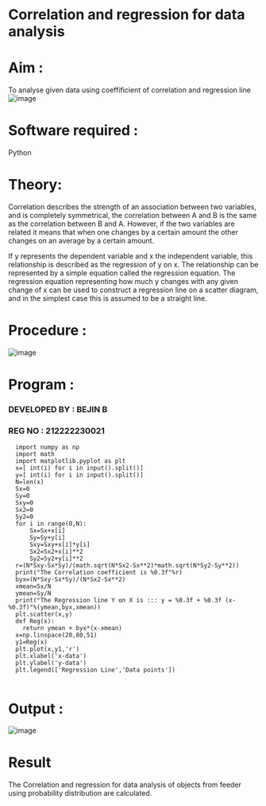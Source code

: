
# Correlation and regression for data analysis
# Aim : 

To analyse given data using coeffificient of correlation and regression line
![image](https://user-images.githubusercontent.com/104613195/168224136-d6b64e64-7d3d-4775-9337-c8f96fe41f2d.png)


# Software required :  

Python

# Theory:

Correlation describes the strength of an association between two variables, and is completely symmetrical, the correlation between A and B is the same as the correlation between B and A. However, if the two variables are related it means that when one changes by a certain amount the other changes on an average by a certain amount.  

If y represents the dependent variable and x the independent variable, this relationship is described as the regression of y on x. The relationship can be represented by a simple equation called the regression equation. The regression equation representing how much y changes with any given change of x can be used to construct a regression line on a scatter diagram, and in the simplest case this is assumed to be a straight line.

# Procedure :

![image](https://user-images.githubusercontent.com/104613195/168225866-ac8f6610-bdc3-4ac2-a24e-2b24ba08e189.png)

# Program :
### DEVELOPED BY : BEJIN B
### REG NO : 212222230021
```
  import numpy as np
  import math
  import matplotlib.pyplot as plt
  x=[ int(i) for i in input().split()]
  y=[ int(i) for i in input().split()]
  N=len(x)
  Sx=0
  Sy=0
  Sxy=0
  Sx2=0
  Sy2=0
  for i in range(0,N):
      Sx=Sx+x[i]
      Sy=Sy+y[i]
      Sxy=Sxy+x[i]*y[i]
      Sx2=Sx2+x[i]**2
      Sy2=Sy2+y[i]**2
  r=(N*Sxy-Sx*Sy)/(math.sqrt(N*Sx2-Sx**2)*math.sqrt(N*Sy2-Sy**2))
  print("The Correlation coefficient is %0.3f"%r)
  byx=(N*Sxy-Sx*Sy)/(N*Sx2-Sx**2)
  xmean=Sx/N
  ymean=Sy/N
  print("The Regression line Y on X is ::: y = %0.3f + %0.3f (x-%0.3f)"%(ymean,byx,xmean))
  plt.scatter(x,y)
  def Reg(x):
    return ymean + byx*(x-xmean)
  x=np.linspace(20,80,51)
  y1=Reg(x)
  plt.plot(x,y1,'r')
  plt.xlabel('x-data')
  plt.ylabel('y-data')
  plt.legend(['Regression Line','Data points'])
 
```
# Output : 
![image](https://github.com/user-attachments/assets/caa2fc3c-ceaa-4616-841e-5f9a5d54427b)


# Result
The Correlation and regression for data analysis of objects from feeder using probability distribution are calculated.
